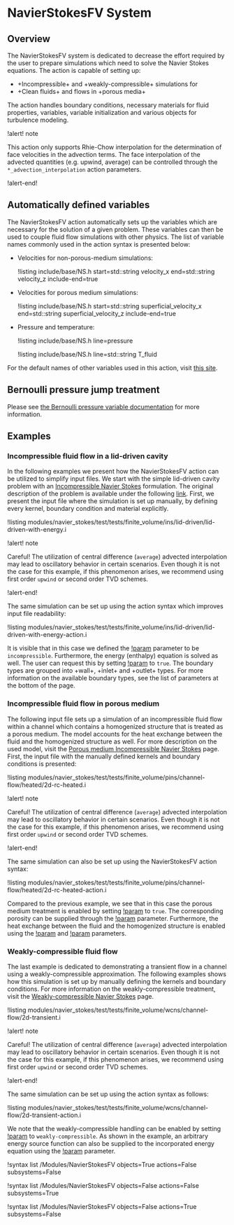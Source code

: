 # NavierStokesFV System

## Overview

The NavierStokesFV system is dedicated to decrease the effort required by the user to
prepare simulations which need to solve the Navier Stokes equations. The action
is capable of setting up:

- +Incompressible+ and +weakly-compressible+ simulations for
- +Clean fluids+ and flows in +porous media+

The action handles boundary conditions, necessary materials for fluid properties,
variables, variable initialization and various objects for turbulence modeling.

!alert! note

This action only supports Rhie-Chow interpolation for the determination
of face velocities in the advection terms. The face interpolation of the
advected quantities (e.g. upwind, average) can be controlled through the
`*_advection_interpolation` action parameters.

!alert-end!

## Automatically defined variables

The NavierStokesFV action automatically sets up the variables which are
necessary for the solution of a given problem. These variables can then be used
to couple fluid flow simulations with other physics. The list of variable names
commonly used in the action syntax is presented below:

- Velocities for non-porous-medium simulations:

  !listing include/base/NS.h start=std::string velocity_x end=std::string velocity_z include-end=true

- Velocities for porous medium simulations:

  !listing include/base/NS.h start=std::string superficial_velocity_x end=std::string superficial_velocity_z include-end=true

- Pressure and temperature:

  !listing include/base/NS.h line=pressure

  !listing include/base/NS.h line=std::string T_fluid

For the default names of other variables used in this action, visit [this site](include/base/NS.h).


## Bernoulli pressure jump treatment

Please see [the Bernoulli pressure variable documentation](BernoulliPressureVariable.md) for more information.

## Examples

### Incompressible fluid flow in a lid-driven cavity

In the following examples we present how the NavierStokesFV action can be
utilized to simplify input files. We start with the simple lid-driven cavity problem
with an [Incompressible Navier Stokes](modules/navier_stokes/insfv.md) formulation.
The original description of the problem is available under the following
[link](modules/navier_stokes/insfv.md). First, we present the input file where
the simulation is set up manually, by defining every kernel, boundary condition and
material explicitly.

!listing modules/navier_stokes/test/tests/finite_volume/ins/lid-driven/lid-driven-with-energy.i

!alert! note

Careful! The utilization of central difference (`average`) advected interpolation
may lead to oscillatory behavior in certain scenarios. Even though it is not the case
for this example, if this phenomenon arises,
we recommend using first order `upwind` or second order TVD schemes.

!alert-end!

The same simulation can be set up using the action syntax which improves
input file readability:

!listing modules/navier_stokes/test/tests/finite_volume/ins/lid-driven/lid-driven-with-energy-action.i

It is visible that in this case we defined the [!param](/Modules/NavierStokesFV/compressibility)
parameter to be `incompressible`.
Furthermore, the energy (enthalpy) equation is solved as well. The user can
request this by setting [!param](/Modules/NavierStokesFV/add_energy_equation)
to `true`. The boundary types are grouped into +wall+, +inlet+ and +outlet+ types.
For more information on the available boundary types, see the
list of parameters at the bottom of the page.

### Incompressible fluid flow in porous medium

The following input file sets up a simulation of an incompressible fluid flow
within a channel which contains a homogenized structure that is treated as a
porous medium. The model accounts for the heat exchange between the fluid and the
homogenized structure as well. For more description on the used model, visit
the [Porous medium Incompressible Navier Stokes](modules/navier_stokes/pinsfv.md) page.
First, the input file with the manually defined kernels and boundary conditions
is presented:

!listing modules/navier_stokes/test/tests/finite_volume/pins/channel-flow/heated/2d-rc-heated.i

!alert! note

Careful! The utilization of central difference (`average`) advected interpolation
may lead to oscillatory behavior in certain scenarios. Even though it is not the case
for this example, if this phenomenon arises,
we recommend using first order `upwind` or second order TVD schemes.

!alert-end!

The same simulation can also be set up using the NavierStokesFV action syntax:

!listing modules/navier_stokes/test/tests/finite_volume/pins/channel-flow/heated/2d-rc-heated-action.i

Compared to the previous example, we see that in this case the porous medium
treatment is enabled by setting [!param](/Modules/NavierStokesFV/porous_medium_treatment)
to `true`. The corresponding porosity can be supplied through the
[!param](/Modules/NavierStokesFV/porosity) parameter. Furthermore, the heat exchange
between the fluid and the homogenized structure is enabled using the
[!param](/Modules/NavierStokesFV/ambient_temperature) and
[!param](/Modules/NavierStokesFV/ambient_convection_alpha) parameters.


### Weakly-compressible fluid flow

The last example is dedicated to demonstrating a transient flow in a channel
using a weakly-compressible approximation. The following examples shows how
this simulation is set up by manually defining the kernels and boundary conditions.
For more information on the weakly-compressible treatment, visit
the [Weakly-compressible Navier Stokes](modules/navier_stokes/wcnsfv.md) page.

!listing modules/navier_stokes/test/tests/finite_volume/wcns/channel-flow/2d-transient.i

!alert! note

Careful! The utilization of central difference (`average`) advected interpolation
may lead to oscillatory behavior in certain scenarios. Even though it is not the case
for this example, if this phenomenon arises,
we recommend using first order `upwind` or second order TVD schemes.

!alert-end!

The same simulation can be set up using the action syntax as follows:

!listing modules/navier_stokes/test/tests/finite_volume/wcns/channel-flow/2d-transient-action.i

We note that the weakly-compressible handling can be enabled by setting
[!param](/Modules/NavierStokesFV/compressibility) to `weakly-compressible`.
As shown in the example, an arbitrary
energy source function can also be supplied to the incorporated
energy equation using the [!param](/Modules/NavierStokesFV/external_heat_source) parameter.


!syntax list /Modules/NavierStokesFV objects=True actions=False subsystems=False

!syntax list /Modules/NavierStokesFV objects=False actions=False subsystems=True

!syntax list /Modules/NavierStokesFV objects=False actions=True subsystems=False
